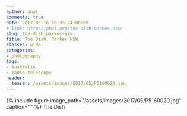 ```yaml
---
author: phwl
comments: true
date: 2017-05-16 10:33:24+00:00
# link: http://phwl.org/the-dish-parkes-nsw/
slug: the-dish-parkes-nsw
title: The Dish, Parkes NSW
classes: wide
categories:
- photography
tags:
- australia
- radio-telescope
header:
  teaser: /assets/images/2017/05/P5160020.jpg
---
```


{% include figure image_path="/assets/images/2017/05/P5160020.jpg" caption="" %}
The Dish
